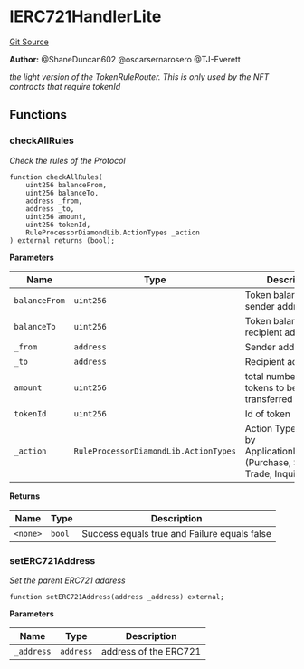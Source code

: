 # IERC721HandlerLite
[Git Source](https://github.com/thrackle-io/rules-protocol/blob/63b22fe4cc7ce8c74a4c033635926489351a3581/src/economic/IERC721HandlerLite.sol)

**Author:**
@ShaneDuncan602 @oscarsernarosero @TJ-Everett

*the light version of the TokenRuleRouter. This is only used by the NFT contracts that
require tokenId*


## Functions
### checkAllRules

*Check the rules of the Protocol*


```solidity
function checkAllRules(
    uint256 balanceFrom,
    uint256 balanceTo,
    address _from,
    address _to,
    uint256 amount,
    uint256 tokenId,
    RuleProcessorDiamondLib.ActionTypes _action
) external returns (bool);
```
**Parameters**

|Name|Type|Description|
|----|----|-----------|
|`balanceFrom`|`uint256`|Token balance of the sender address|
|`balanceTo`|`uint256`|Token balance of the recipient address|
|`_from`|`address`|Sender address|
|`_to`|`address`|Recipient address|
|`amount`|`uint256`|total number of tokens to be transferred|
|`tokenId`|`uint256`|Id of token|
|`_action`|`RuleProcessorDiamondLib.ActionTypes`|Action Type defined by ApplicationHandlerLib (Purchase, Sell, Trade, Inquire)|

**Returns**

|Name|Type|Description|
|----|----|-----------|
|`<none>`|`bool`|Success equals true and Failure equals false|


### setERC721Address

*Set the parent ERC721 address*


```solidity
function setERC721Address(address _address) external;
```
**Parameters**

|Name|Type|Description|
|----|----|-----------|
|`_address`|`address`|address of the ERC721|


